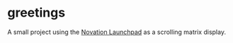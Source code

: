 # greetings
A small project using the [Novation Launchpad][launchpad] as a scrolling matrix display.

[launchpad]: https://us.novationmusic.com/launch/launchpad
